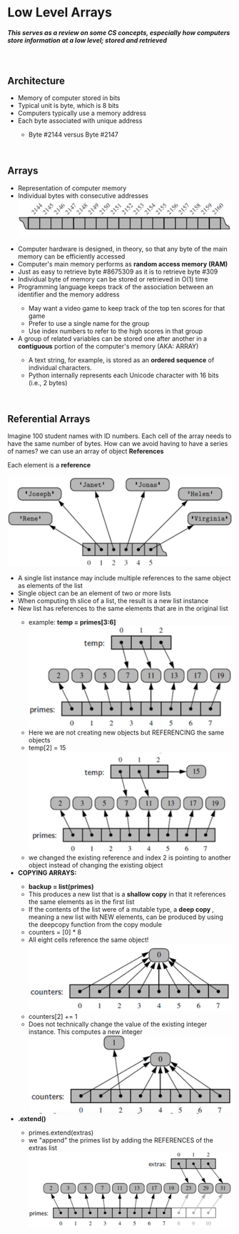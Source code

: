 <!-- markdownlint-disable -->

# Low Level Arrays

<h5>This serves as a review on some CS concepts, especially how computers store information at a low level; stored and retrieved</h5>
<br>

## Architecture

<ul>
    <li>Memory of computer stored in bits</li>
    <li>Typical unit is byte, which is 8 bits</li>
    <li>Computers typically use a memory address</li>
    <li>Each byte associated with unique address</li>
        <ul>
            <li>Byte #2144 versus Byte #2147</li>
        </ul>
</ul>
<br>

## Arrays

<ul>
    <li>Representation of computer memory</li>
    <li>Individual bytes with consecutive addresses</li>
    <img src="./img/memrepresent.png">
    <br>
    <br>
    <li>Computer hardware is designed, in theory, so that any byte of the main memory can be efficiently accessed</li>
    <li>Computer's main memory performs as <strong>random access memory (RAM)</strong></li>
    <li>Just as easy to retrieve byte #8675309 as it is to retrieve byte #309</li>
    <li>Individual byte of memory can be stored or retrieved in O(1) time</li>
    <li>Programming language keeps track of the association between an identifier and the memory address</li>
    <ul>
        <li>May want a video game to keep track of the top ten scores for that game</li>
        <li>Prefer to use a single name for the group</li>
        <li>Use index numbers to refer to the high scores in that group</li>
    </ul>
    <li>A group of related variables can be stored one after another in a <strong>contiguous</strong> portion of the computer's memory (AKA: ARRAY)</li>
    <ul>
        <li>A text string, for example, is stored as an <strong>ordered sequence</strong> of individual characters.</li>
        <li>Python internally represents each Unicode character with 16 bits (i.e., 2 bytes)</li>
    </ul>
</ul>
<br>

## Referential Arrays

<p>Imagine 100 student names with ID numbers. Each cell of the array needs to have the same number of bytes. How can we avoid having to have a series of names? we can use an array of object <strong>References</strong></p>

<p>Each element is a <strong>reference</strong></p>
<img src="./img/objref.png">
<br>

<ul>
    <li>A single list instance may include multiple references to the same object as elements of the list</li>
    <li>Single object can be an element of two or more lists</li>
    <li>When computing th slice of a list, the result is a new list instance</li>
    <li>New list has references to the same elements that are in the original list</li>
    <ul>
        <li>example: <strong>temp = primes[3:6]</strong></li>
        <img src="./img/tempEx.png">
        <li>Here we are not creating new objects but REFERENCING the same objects</li>
        <li>temp[2] = 15</li>
        <img src="./img/tempEx2.png">
        <li>we changed the existing reference and index 2 is pointing to another object instead of changing the existing object</li>
    </ul>
    <li><strong>COPYING ARRAYS:</strong></li>
    <ul>
        <li><strong>backup = list(primes)</strong></li>
        <li>This produces a new list that is a <strong>shallow copy</strong> in that it references the same elements as in the first list</li>
        <li>If the contents of the list were of a mutable type, a <strong>deep copy </strong>, meaning a new list with NEW elements, can be produced by using the deepcopy function from the copy module</li>
        <li>counters = [0] * 8</li>
        <li>All eight cells reference the same object!</li>
        <img src="./img/counterEx.png">
        <li>counters[2] += 1</li>
        <li>Does not technically change the value of the existing integer instance. This computes a new integer</li>
        <img src="./img/counterInrEx.png">
    </ul>
    <li><strong>.extend()</strong></li>
    <ul>
        <li>primes.extend(extras)</li>
        <li>we "append" the primes list by adding the REFERENCES of the extras list</li>
        <img src="./img/extendex.png">
    </ul>
</ul>
<br>
